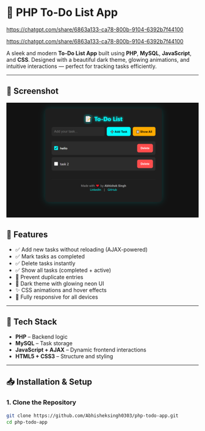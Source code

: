 # 📝 PHP To-Do List App

https://chatgpt.com/share/6863a133-ca78-800b-9104-6392b7f44100

https://chatgpt.com/share/6863a133-ca78-800b-9104-6392b7f44100

A sleek and modern **To-Do List App** built using **PHP**, **MySQL**, **JavaScript**, and **CSS**. Designed with a beautiful dark theme, glowing animations, and intuitive interactions — perfect for tracking tasks efficiently.

---
## 📸 Screenshot

![To-Do List App](todo-list.png)

## 🌟 Features

- ✅ Add new tasks without reloading (AJAX-powered)
- ✅ Mark tasks as completed
- ✅ Delete tasks instantly
- ✅ Show all tasks (completed + active)
- 🚫 Prevent duplicate entries
- 🎨 Dark theme with glowing neon UI
- ✨ CSS animations and hover effects
- 📱 Fully responsive for all devices

---

## 🚀 Tech Stack

- **PHP** – Backend logic
- **MySQL** – Task storage
- **JavaScript + AJAX** – Dynamic frontend interactions
- **HTML5 + CSS3** – Structure and styling

---

## 📥 Installation & Setup

### 1. Clone the Repository

```bash
git clone https://github.com/Abhisheksingh0303/php-todo-app.git
cd php-todo-app





